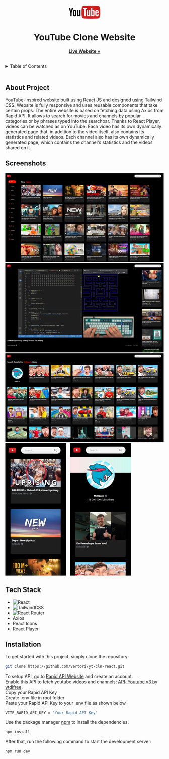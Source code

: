 <br/>
<div align="center">
  <a href="">
    <img src="readmeAssets/ytLogo.png" width="100" alt="Logo">
  </a>

  <h1 align="center">YouTube Clone Website</h1>

  <p align="center">
    <a href="https://yt-clone-react-rf.netlify.app/" target="_blank"><strong>Live Website »</strong></a>
    <br/>
    <br/>
  </p>
</div>

<details>
  <summary>Table of Contents</summary>
  <ol>
    <li>
      <a href="#about-project">About Project</a>
    </li>
    <li>
      <a href="#screenshots">Screenshots</a>
    </li>
    <li><a href="#tech-stack">Tech Stack</a></li>
    <li>
      <a href="#installation">Installation</a>
    </li>
  </ol>
</details>
 <br />

## About Project

YouTube-inspired website built using React JS and designed using Tailwind CSS. Website is fully responsive and uses reusable components that take certain props. The entire website is based on fetching data using Axios from Rapid API. It allows to search for movies and channels by popular categories or by phrases typed into the searchbar. Thanks to React Player, videos can be watched as on YouTube. Each video has its own dynamically generated page that, in addition to the video itself, also contains its statistics and related videos. Each channel also has its own dynamically generated page, which contains the channel's statistics and the videos shared on it.

## Screenshots

<img src="readmeAssets/ytScreen1.png"/>
<img src="readmeAssets/ytScreen2.png"/>
<img src="readmeAssets/ytScreen3.png"/> 
<img src="readmeAssets/ytScreenMobile1.png"/> &nbsp;  <img src="readmeAssets/ytScreenMobile2.png"/>

## Tech Stack

- ![React](https://img.shields.io/badge/react-%2320232a.svg?style=for-the-badge&logo=react&logoColor=%2361DAFB)
- ![TailwindCSS](https://img.shields.io/badge/tailwindcss-%2338B2AC.svg?style=for-the-badge&logo=tailwind-css&logoColor=white)
- ![React Router](https://img.shields.io/badge/React_Router-CA4245?style=for-the-badge&logo=react-router&logoColor=white)
- Axios
- React Icons
- React Player

## Installation

To get started with this project, simply clone the repository:

```bash
git clone https://github.com/Vertori/yt-cln-react.git
```

To setup API, go to [Rapid API Website](https://rapidapi.com/) and create an account.<br/>
Enable this API to fetch youtube videos and channels: [API: Youtube v3 by ytdlfree](https://rapidapi.com/ytdlfree/api/youtube-v31/).<br/>
Copy your Rapid API Key<br/>
Create .env file in root folder<br/>
Paste your Rapid API Key to your .env file as shown below

```bash
VITE_RAPID_API_KEY = 'Your Rapid API Key'
```

Use the package manager [npm](https://www.npmjs.com/) to install the dependencies.

```bash
npm install
```

After that, run the following command to start the development server:

```bash
npm run dev
```
